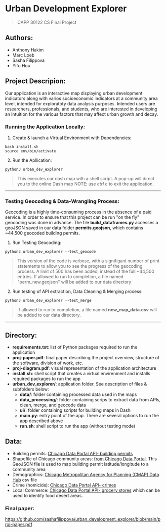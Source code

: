 # Urban Development Explorer
> CAPP 30122 CS Final Project

## Authors: 
* Anthony Hakim
* Marc Loeb
* Sasha Filippova
* Yifu Hou

## Project Descripion:
Our application is an interactive map displaying urban development indicators
along with varios socioeconomic indicators at a community area level, intended for exploratoty data 
analysis purposes. Intended users are researchers, professionals, 
and students, who are interested in developing an intuition for the various
factors that may affect urban growth and decay.


### Running the Application Locally:

1. Create & launch a Virtual Environment with Dependencies:

```
bash install.sh
source env/bin/activate
```

2. Run the Apllication:

```
python3 urban_dev_explorer
```

> This executes our dash map with a shell script. A pop-up will direct you to the online Dash map
NOTE: use *ctrl c* to exit the application.

---------

### Testing Geocoding & Data-Wrangling Process:

Geocoding is a highly time-consuming process in the absence of a paid service.
In order to ensure that this project can be run "on the fly" geocoding was 
done in advance. The file **build_dataframes.py** accesses a geoJSON saved in 
our data folder **permits.geojson**, which contains ~44,500 geocoded building 
permits.

1. Run Testing Geocoding:

```
python3 urban_dev_explorer --test_geocode
```

> This version of the code is verbose, with a signifigant number of print 
statements to allow you to see the progress of the geocoding process. A limit of 500 has been added, instead of the full ~44,500 entries. If allowed to run to completion, a file named "perm_new.geojson" will be added to our data directory

2. Run testing of API extraction, Data Cleaning & Merging process:

```
python3 urban_dev_explorer --test_merge
```

> If allowed to run to completion, a file named **new_map_data.csv** will be added to our data directory.

----------------

## Directory:

* **requirements.txt**: list of Python packages required to run the application
* **proj-paper.pdf**: final paper describing the project overview, structure of the software, division of work, etc.
* **proj-diagram.pdf**: visual representation of the application architecture 
* **install.sh**: shell script that creates a virtual envirenment and installs required packages to run the app
* **urban_dev_explorer/**: application folder. See description of files & subfolders below:
  * **data/**: folder containing processed data used in the maps
  * **data_processing/**: folder containing scrips to extract data from APIs, clean, merge, and geocode data
  * **ui/**: folder containing scripts for building maps in Dash
  * **__main__.py**: entry point of the app. There are several options to run the app described above
  * **run.sh**: shell script to run the app (without testing mode)



## Data: 

* Building permits: [Chicago Data Portal API- building permits](https://data.cityofchicago.org/Buildings/Building-Permits/ydr8-5enu)
* Shapefile of Chicago community areas: [from Chicago Data Portal](https://data.cityofchicago.org/api/geospatial/cauq-8yn6?method=export&format=GeoJSON). This GeoJSON file is used to map building permit latitude/longitude to a community area 
* Demographics: [Chicago Metropolitan Agency for Planning (CMAP) Data Hub](https://datahub.cmap.illinois.gov/dataset/1d2dd970-f0a6-4736-96a1-3caeb431f5e4/resource/0916f1de-ae37-4476-bf4e-6485ba08c975/download/Census2020SupplementCCA.csv) csv file
* Crime (homicide): [Chicago Data Portal API- crimes](https://data.cityofchicago.org/Public-Safety/Crimes-2001-to-Present/ijzp-q8t2)
* Local Commerce: [Chicago Data Portal API- grocery stores](https://data.cityofchicago.org/Community-Economic-Development/Grocery-Stores-2011/4u6w-irs9) which can be used to identify food desert areas.



### Final paper: 
https://github.com/sashafilippova/urban_development_explorer/blob/main/proj-paper.pdf
